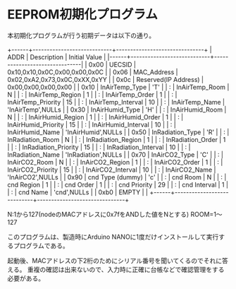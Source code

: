 EEPROM初期化プログラム
=====================

本初期化プログラムが行う初期データは以下の通り。

+------+----------------------------+-------------------------------+
| ADDR |    Description             | Initial Value                 |
|------+----------------------------+-------------------------------|
| 0x00 | UECSID                     | 0x10,0x10,0x0C,0x00,0x00,0x0C |
| 0x06 | MAC_Address                | 0x02,0xA2,0x73,0x0C,0xXX,0xYY |
| 0x0c | Reserved(IP Address)       | 0x00,0x00,0x00,0x00           |
| 0x10 | InAirTemp_Type             | 'T'                           |
|  :   | InAirTemp_Room             | N                             |
|  :   | InAirTemp_Region           | 1                             |
|  :   | InAirTemp_Order            | 1                             |
|  :   | InAirTemp_Priority         | 15                            |
|  :   | InAirTemp_Interval         | 10                            |
|  :   | InAirTemp_Name             | 'InAirTemp',NULLs             |
| 0x30 | InAirHumid_Type            | 'H'                           |
|  :   | InAirHumid_Room            | N                             |
|  :   | InAirHumid_Region          | 1                             |
|  :   | InAirHumid_Order           | 1                             |
|  :   | InAirHumid_Priority        | 15                            |
|  :   | InAirHumid_Interval        | 10                            |
|  :   | InAirHumid_Name            | 'InAirHumid',NULLs            |
| 0x50 | InRadiation_Type           | 'R'                           |
|  :   | InRadiation_Room           | N                             |
|  :   | InRadiation_Region         | 1                             |
|  :   | InRadiation_Order          | 1                             |
|  :   | InRadiation_Priority       | 15                            |
|  :   | InRadiation_Interval       | 10                            |
|  :   | InRadiation_Name           | 'InRadiation',NULLs           |
| 0x70 | InAirCO2_Type              | 'C'                           |
|  :   | InAirCO2_Room              | N                             |
|  :   | InAirCO2_Region            | 1                             |
|  :   | InAirCO2_Order             | 1                             |
|  :   | InAirCO2_Priority          | 15                            |
|  :   | InAirCO2_Interval          | 10                            |
|  :   | InAirCO2_Name              | 'InAirCO2',NULLs              |
| 0x90 | cnd Type (dummy)           | 'c'                           |
|  :   | cnd Room                   | N                             |
|  :   | cnd Region                 | 1                             |
|  :   | cnd Order                  | 1                             |
|  :   | cnd Priority               | 29                            |
|  :   | cnd Interval               | 1                             |
|  :   | cnd Name                   | 'cnd',NULLs                   |
| 0xb0 |  EMPTY                     |                               |
+------+----------------------------+-------------------------------+


N:1から127(nodeのMACアドレスに0x7fをANDした値をNとする)
ROOM=1〜127

このプログラムは、製造時にArduino NANOに1度だけインストールして実行するプログラムである。

起動後、MACアドレスの下2桁のためにシリアル番号を聞いてくるのでそれに答える。
重複の確認は出来ないので、入力時に正確に台帳などで確認管理をする必要がある。
